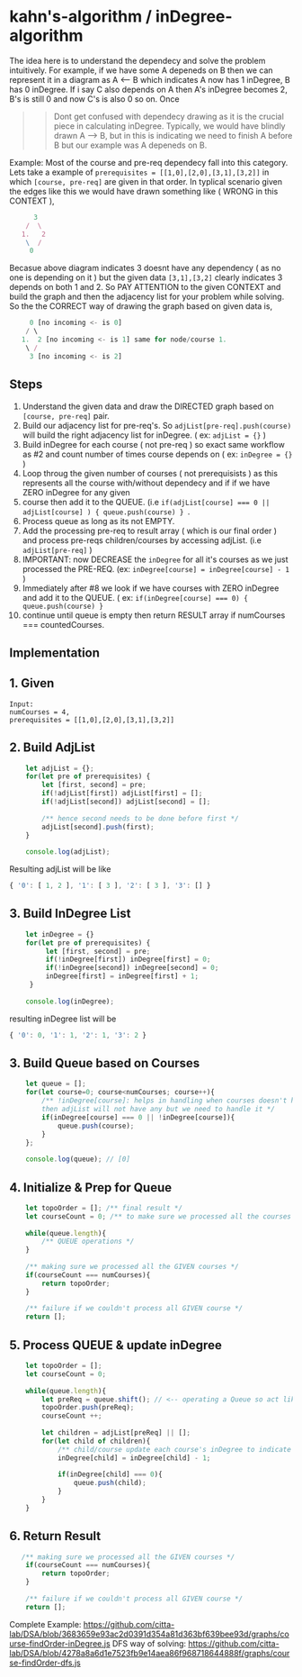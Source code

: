 # kahn's-algorithm / inDegree-algorithm

The idea here is to understand the dependecy and solve the problem intuitively. For example, if we have some A depeneds on B then we can represent it in a diagram as
A <-- B which indicates A now has 1 inDegree, B has 0 inDegree. If i say C also depends on A then A's inDegree becomes 2, B's is still 0 and now C's is also 0 so on. Once
>> Dont get confused with dependecy drawing as it is the crucial piece in calculating inDegree. Typically, we would have blindly drawn A --> B, but in this is indicating
we need to finish A before B but our example was A depeneds on B. 

Example:
Most of the course and pre-req dependecy fall into this category. Lets take a example of `prerequisites = [[1,0],[2,0],[3,1],[3,2]]` in which `[course, pre-req]` are given in
that order. In typlical scenario given the edges like this we would have drawn something like ( WRONG in this CONTEXT ),
```js
      3
    /  \
   1.   2
    \  /
     0
```
Becasue above diagram indicates 3 doesnt have any dependency ( as no one is depending on it ) but the given data `[3,1],[3,2]` clearly indicates 3 depends on both 1 and 2. So
PAY ATTENTION to the given CONTEXT and build the graph and then the adjacency list for your problem while solving. So the the CORRECT way of drawing the graph based
on given data is,
```js
     0 [no incoming <- is 0]
    / \
   1.  2 [no incoming <- is 1] same for node/course 1.
    \ /
     3 [no incoming <- is 2]
```

## Steps
1. Understand the given data and draw the DIRECTED graph based on `[course, pre-req]` pair. 
2. Build our adjacency list for pre-req's. So `adjList[pre-req].push(course)` will build the right adjacency list for inDegree. ( ex: `adjList = {}` )
3. Build inDegree for each course ( not pre-req ) so exact same workflow as #2 and count number of times course depends on ( ex: `inDegree = {}` )
4. Loop throug the given number of courses ( not prerequisists ) as this represents all the course with/without dependecy and if if we have ZERO inDegree for any given 
5. course then add it to the QUEUE. (i.e `if(adjList[course] === 0 || adjList[course] ) { queue.push(course) } `. 
6. Process queue as long as its not EMPTY.
7. Add the processing pre-req to result array ( which is our final order ) and process pre-reqs children/courses by accessing adjList. (i.e `adjList[pre-req]` )
8. IMPORTANT: now DECREASE the `inDegree` for all it's courses as we just processed the PRE-REQ. (ex: `inDegree[course] = inDegree[course] - 1` )
9. Immediately after #8 we look if we have courses with ZERO inDegree and add it to the QUEUE. ( ex:  `if(inDegree[course] === 0) { queue.push(course) } `
10. continue until queue is empty then return RESULT array if numCourses === countedCourses. 

## Implementation
## 1. Given 
```
Input: 
numCourses = 4, 
prerequisites = [[1,0],[2,0],[3,1],[3,2]]
```
## 2. Build AdjList
```js
    let adjList = {};
    for(let pre of prerequisites) {
        let [first, second] = pre;
        if(!adjList[first]) adjList[first] = [];
        if(!adjList[second]) adjList[second] = [];
        
        /** hence second needs to be done before first */
        adjList[second].push(first);
    }
    
    console.log(adjList);
```
Resulting adjList will be like
```js
{ '0': [ 1, 2 ], '1': [ 3 ], '2': [ 3 ], '3': [] }
```

## 3. Build InDegree List
```js
    let inDegree = {}
    for(let pre of prerequisites) {
         let [first, second] = pre;
         if(!inDegree[first]) inDegree[first] = 0;
         if(!inDegree[second]) inDegree[second] = 0;
         inDegree[first] = inDegree[first] + 1;
     }
    
    console.log(inDegree);
```
resulting inDegree list will be 
```js
{ '0': 0, '1': 1, '2': 1, '3': 2 }
```

## 3. Build Queue based on Courses 
```js
    let queue = [];
    for(let course=0; course<numCourses; course++){
        /** !inDegree[course]: helps in handling when courses doesn't have pre-reqs
        then adjList will not have any but we need to handle it */
        if(inDegree[course] === 0 || !inDegree[course]){ 
            queue.push(course);
        }
    };
    
    console.log(queue); // [0]
```

## 4. Initialize & Prep for Queue 
```js
    let topoOrder = []; /** final result */
    let courseCount = 0; /** to make sure we processed all the courses */
    
    while(queue.length){
        /** QUEUE operations */
    }
    
    /** making sure we processed all the GIVEN courses */
    if(courseCount === numCourses){
        return topoOrder;
    }
    
    /** failure if we couldn't process all GIVEN course */
    return [];
```

## 5. Process QUEUE & update inDegree
```js
    let topoOrder = [];
    let courseCount = 0;
    
    while(queue.length){
        let preReq = queue.shift(); // <-- operating a Queue so act like one
        topoOrder.push(preReq);
        courseCount ++;
        
        let children = adjList[preReq] || [];
        for(let child of children){
            /** child/course update each course's inDegree to indicate it's preReq is processed */
            inDegree[child] = inDegree[child] - 1;
            
            if(inDegree[child] === 0){
                queue.push(child);
            }
        }
    }
```

## 6. Return Result
```js
   /** making sure we processed all the GIVEN courses */
    if(courseCount === numCourses){
        return topoOrder;
    }
    
    /** failure if we couldn't process all GIVEN course */
    return [];
```

Complete Example:
https://github.com/citta-lab/DSA/blob/3683659e93ac2d0391d354a81d363bf639bee93d/graphs/course-findOrder-inDegree.js 
DFS way of solving:
https://github.com/citta-lab/DSA/blob/4278a8a6d1e7523fb9e14aea86f968718644888f/graphs/course-findOrder-dfs.js

